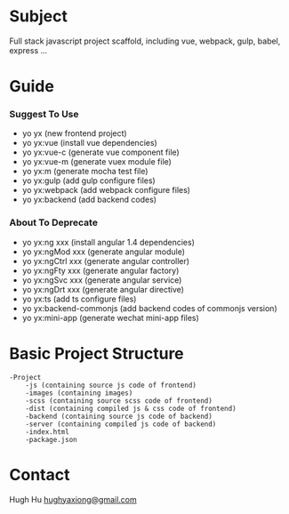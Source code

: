 # Subject

Full stack javascript project scaffold, including vue, webpack, gulp, babel, express ...


# Guide

### Suggest To Use

- yo yx (new frontend project)
- yo yx:vue (install vue dependencies)
- yo yx:vue-c (generate vue component file)
- yo yx:vue-m (generate vuex module file)
- yo yx:m (generate mocha test file)
- yo yx:gulp (add gulp configure files)
- yo yx:webpack (add webpack configure files)
- yo yx:backend (add backend codes)


### About To Deprecate
- yo yx:ng xxx (install angular 1.4 dependencies)
- yo yx:ngMod xxx (generate angular module)
- yo yx:ngCtrl xxx (generate angular controller)
- yo yx:ngFty xxx (generate angular factory)
- yo yx:ngSvc xxx (generate angular service)
- yo yx:ngDrt xxx (generate angular directive)
- yo yx:ts (add ts configure files)
- yo yx:backend-commonjs (add backend codes of commonjs version)
- yo yx:mini-app (generate wechat mini-app files)


# Basic Project Structure

    -Project    
        -js (containing source js code of frontend)
        -images (containing images)
        -scss (containing source scss code of frontend)
        -dist (containing compiled js & css code of frontend)
        -backend (containing source js code of backend)
        -server (containing compiled js code of backend)
        -index.html
        -package.json
        
        
# Contact

Hugh Hu
hughyaxiong@gmail.com
